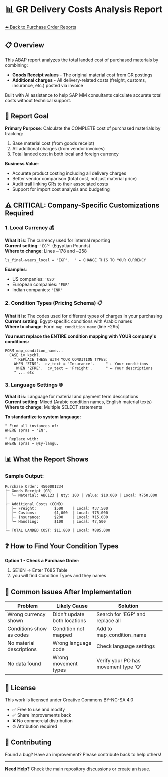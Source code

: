 # 📊 GR Delivery Costs Analysis Report

[⬅️ Back to Purchase Order Reports](../)

## 📋 Overview

This ABAP report analyzes the total landed cost of purchased materials by combining:
- **Goods Receipt values** - The original material cost from GR postings
- **Additional charges** - All delivery-related costs (freight, customs, insurance, etc.) posted via invoice

Built with AI assistance to help SAP MM consultants calculate accurate total costs without technical support.

## 🎯 Report Goal

**Primary Purpose**: Calculate the COMPLETE cost of purchased materials by tracking:
1. Base material cost (from goods receipt)
2. All additional charges (from vendor invoices)
3. Total landed cost in both local and foreign currency

**Business Value**:
- Accurate product costing including all delivery charges
- Better vendor comparison (total cost, not just material price)
- Audit trail linking GRs to their associated costs
- Support for import cost analysis and budgeting

## ⚠️ CRITICAL: Company-Specific Customizations Required

### 1. **Local Currency** 💰
**What it is**: The currency used for internal reporting  
**Current setting**: `'EGP'` (Egyptian Pounds)  
**Where to change**: Lines ~178 and ~258
```abap
ls_final-waers_local = 'EGP'.  " ← CHANGE THIS TO YOUR CURRENCY
```
**Examples**:
- US companies: `'USD'`
- European companies: `'EUR'`
- Indian companies: `'INR'`

### 2. **Condition Types (Pricing Schema)** 📋
**What it is**: The codes used for different types of charges in your purchasing  
**Current setting**: Egypt-specific conditions with Arabic names  
**Where to change**: Form `map_condition_name` (line ~295)

**You must replace the ENTIRE condition mapping with YOUR company's conditions:**
```abap
FORM map_condition_name...
  CASE iv_kschl.
    " REPLACE THESE WITH YOUR CONDITION TYPES:
    WHEN 'ZINS'.  cv_text = 'Insurance'.     " ← Your conditions
     WHEN 'ZFRE'.  cv_text = 'Freight'.      " ← Your descriptions
    " ... etc
```

### 3. **Language Settings** 🌐
**What it is**: Language for material and payment term descriptions  
**Current setting**: Mixed (Arabic condition names, English material texts)  
**Where to change**: Multiple SELECT statements

**To standardize to system language:**
```abap
" Find all instances of:
WHERE spras = 'EN'.

" Replace with:
WHERE spras = @sy-langu.
```

## 📊 What the Report Shows

### Sample Output:
```
Purchase Order: 4500001234
├─ Goods Receipt (GR)
│  └─ Material: ABC123 | Qty: 100 | Value: $10,000 | Local: ₹750,000
│
├─ Additional Costs (COND)
│  ├─ Freight:        $500    | Local: ₹37,500
│  ├─ Customs:        $1,000  | Local: ₹75,000
│  ├─ Insurance:      $200    | Local: ₹15,000
│  └─ Handling:       $100    | Local: ₹7,500
│
└─ TOTAL LANDED COST: $11,800 | Local: ₹885,000
```

## ❓ How to Find Your Condition Types

**Option 1 - Check a Purchase Order:**
1. SE16N → Enter T685 Table
2. you will find Condition Types and they names

## 🐛 Common Issues After Implementation

| Problem | Likely Cause | Solution |
|---------|--------------|----------|
| Wrong currency shown | Didn't update both locations | Search for 'EGP' and replace all |
| Conditions show as codes | Condition not mapped | Add to map_condition_name |
| No material descriptions | Wrong language code | Check language settings |
| No data found | Wrong movement types | Verify your PO has movement type 'Q' |

## 📄 License

This work is licensed under Creative Commons BY-NC-SA 4.0
- ✅ Free to use and modify
- ✅ Share improvements back
- ❌ No commercial distribution
- ⏰ Attribution required

## 🤝 Contributing

Found a bug? Have an improvement? Please contribute back to help others!

---

**Need Help?** Check the main repository discussions or create an issue.
